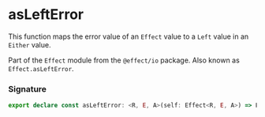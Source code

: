 # asLeftError

This function maps the error value of an `Effect` value to a `Left` value
in an `Either` value.

Part of the `Effect` module from the `@effect/io` package. Also known as `Effect.asLeftError`.

### Signature

```typescript
export declare const asLeftError: <R, E, A>(self: Effect<R, E, A>) => Effect<R, Either.Either<E, never>, A>
```
